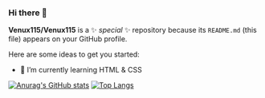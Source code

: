 ### Hi there 👋


**Venux115/Venux115** is a ✨ _special_ ✨ repository because its `README.md` (this file) appears on your GitHub profile.

Here are some ideas to get you started:

- 🌱 I’m currently learning HTML & CSS

[![Anurag's GitHub stats](https://github-readme-stats.vercel.app/api?username=Venux115&show_icons=true&theme=radical)](https://github.com/anuraghazra/github-readme-stats)
[![Top Langs](https://github-readme-stats.vercel.app/api/top-langs/?username=Venux115&langs_count=8&theme=radical)](https://github.com/anuraghazra/github-readme-stats)
